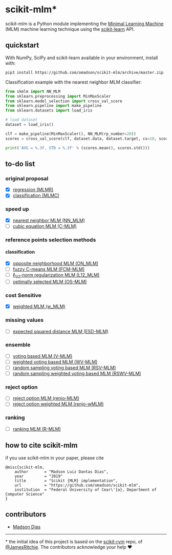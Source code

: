 # scikit-mlm\*
scikit-mlm is a Python module implementing the [Minimal Learning Machine][1] (MLM) machine learning technique using the [scikit-learn][2] API.

## quickstart
With NumPy, SciPy and scikit-learn available in your environment, install with:
```
pip3 install https://github.com/omadson/scikit-mlm/archive/master.zip
```

Classification example with the nearest neighbor MLM classifier:
```Python
from skmlm import NN_MLM
from sklearn.preprocessing import MinMaxScaler
from sklearn.model_selection import cross_val_score
from sklearn.pipeline import make_pipeline
from sklearn.datasets import load_iris

# load dataset
dataset = load_iris()

clf = make_pipeline(MinMaxScaler(), NN_MLM(rp_number=20))
scores = cross_val_score(clf, dataset.data, dataset.target, cv=10, scoring='accuracy')

print('AVG = %.3f, STD = %.3f' % (scores.mean(), scores.std()))
```

## to-do list
### original proposal
 - [x] [regression (MLMR)](https://doi.org/10.1016/j.neucom.2014.11.073)
 - [x] [classification (MLMC)](https://doi.org/10.1016/j.neucom.2014.11.073)

### speed up
 - [x] [nearest neighbor MLM (NN_MLM)](https://link.springer.com/article/10.1007%2Fs11063-017-9587-5#Sec9)
 - [ ] [cubic equation MLM (C-MLM)](https://link.springer.com/article/10.1007%2Fs11063-017-9587-5#Sec10)

### reference points selection methods
#### classification
 - [x] [opposite neighborhood MLM (ON_MLM)](https://www.elen.ucl.ac.be/Proceedings/esann/esannpdf/es2018-198.pdf)
 - [ ] [fuzzy C-means MLM (FCM-MLM)](https://doi.org/10.1007/978-3-319-95312-0_34)
 - [ ] [&ell;<sub>1/2</sub>-norm regularization MLM (L12_MLM)](https://doi.org/10.1109/BRACIS.2018.00043)
 - [ ] [optimally selected MLM (OS-MLM)](https://doi.org/10.1007/978-3-030-03493-1_70)

<!-- #### regression
 - [ ] [regularized M-FOCUSS MLM (RMF_MLM)]() -->

### cost Sensitive
 - [x] [weighted MLM (w_MLM)](https://doi.org/10.1007/978-3-319-26532-2_61)

### missing values
 - [ ] [expected squared distance MLM (ESD-MLM)](https://doi.org/10.1007/978-3-319-26532-2_62)

### ensemble
 - [ ] [voting based MLM (V-MLM)](https://link.springer.com/article/10.1007%2Fs11063-017-9587-5#Sec11)
 - [ ] [weighted voting based MLM (WV-MLM)](https://link.springer.com/article/10.1007%2Fs11063-017-9587-5#Sec11)
 - [ ] [random sampling voting based MLM (RSV-MLM)](https://link.springer.com/article/10.1007%2Fs11063-017-9587-5#Sec11)
 - [ ] [random sampling weighted voting based MLM (RSWV-MLM)](https://link.springer.com/article/10.1007%2Fs11063-017-9587-5#Sec11)

### reject option
 - [ ] [reject option MLM (renjo-MLM)](https://doi.org/10.1109/BRACIS.2016.078)
 - [ ] [reject option weighted MLM (renjo-wMLM)](https://doi.org/10.1109/BRACIS.2016.078)

### ranking
 - [ ] [ranking MLM (R-MLM)](https://doi.org/10.1109/BRACIS.2015.39)

## how to cite scikit-mlm
if you use scikit-mlm in your paper, please cite
```
@misc{scikit-mlm,
    author       = "Madson Luiz Dantas Dias",
    year         = "2019"
    title        = "Scikit {MLM} implementation",
    url          = "https://github.com/omadson/scikit-mlm",
    institution  = "Federal University of Cear\'{a}, Department of Computer Science" 
}
```

## contributors
 - [Madson Dias](https://github.com/omadson)

---

\* the initial idea of this project is based on the [scikit-rvm](https://github.com/JamesRitchie/scikit-rvm) repo, of  [@JamesRitchie](https://github.com/JamesRitchie). The contributors acknowledge your help :heart:


[1]: https://doi.org/10.1016/j.neucom.2014.11.073
[2]: http://scikit-learn.org/
[3]: https://doi.org/10.1007/s11063-017-9587-5#
